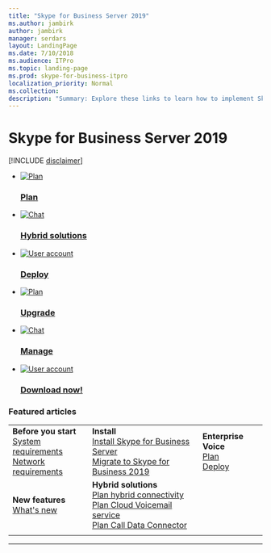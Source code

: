```yaml
---
title: "Skype for Business Server 2019"
ms.author: jambirk
author: jambirk
manager: serdars
layout: LandingPage
ms.date: 7/10/2018
ms.audience: ITPro
ms.topic: landing-page
ms.prod: skype-for-business-itpro
localization_priority: Normal
ms.collection: 
description: "Summary: Explore these links to learn how to implement Skype for Business Server 2019."
---
```


# Skype for Business Server 2019

[!INCLUDE [disclaimer](disclaimer.md)]
<ul class="panelContent cardsFTitle">
    <li>
        <a href="../SfbServer/plan-your-deployment/topology-basics/topology-basics.md?toc=/SkypeForBusiness/toc.json&bc=/SkypeForBusiness/breadcrumb/toc.json">
        <div class="cardSize">
            <div class="cardPadding">
                <div class="card">
                    <div class="cardImageOuter">
                        <div class="cardImage">
                            <img src="https://docs.microsoft.com/en-us/office/media/icons/tasks-blue.svg" alt="Plan" />
                        </div>
                    </div>
                    <div class="cardText">
                        <h3>Plan</h3>
                    </div>
                </div>
            </div>
        </div>
        </a>
    </li>
    <li>
        <a href="hybrid/hybrid-solutions.md">
        <div class="cardSize">
            <div class="cardPadding">
                <div class="card">
                    <div class="cardImageOuter">
                        <div class="cardImage">
                            <img src="https://docs.microsoft.com/en-us/office/media/icons/hybrid-blue.svg" alt="Chat" />
                        </div>
                    </div>
                    <div class="cardText">
                        <h3>Hybrid solutions</h3>
                    </div>
                </div>
            </div>
        </div>
        </a>
    </li>
    <li>
        <a href="../SfbServer/deploy/install/install.md?toc=/SkypeForBusiness/toc.json&bc=/SkypeForBusiness/breadcrumb/toc.json">
        <div class="cardSize">
            <div class="cardPadding">
                <div class="card">
                    <div class="cardImageOuter">
                        <div class="cardImage">
                            <img src="https://docs.microsoft.com/en-us/office/media/icons/deploy-blue.svg" alt="User account" />
                        </div>
                    </div>
                    <div class="cardText">
                        <h3>Deploy</h3>
                    </div>
                </div>
            </div>
        </div>
        </a>
    </li>
</ul>
<ul class="panelContent cardsFTitle">
    <li>
        <a href="migration/migration-to-skype-for-business-server-2019.md">
        <div class="cardSize">
            <div class="cardPadding">
                <div class="card">
                    <div class="cardImageOuter">
                        <div class="cardImage">
                            <img src="https://docs.microsoft.com/en-us/office/media/icons/upload-blue.svg" alt="Plan" />
                        </div>
                    </div>
                    <div class="cardText">
                        <h3>Upgrade</h3>
                    </div>
                </div>
            </div>
        </div>
        </a>
    </li>
    <li>
        <a href="../SfbServer/manage/topology/topology.md">
        <div class="cardSize">
            <div class="cardPadding">
                <div class="card">
                    <div class="cardImageOuter">
                        <div class="cardImage">
                            <img src="https://docs.microsoft.com/en-us/office/media/icons/list-123-blue.svg" alt="Chat" />
                        </div>
                    </div>
                    <div class="cardText">
                        <h3>Manage</h3>
                    </div>
                </div>
            </div>
        </div>
        </a>
    </li>
    <li>
        <a href="https://go.microsoft.com/fwlink/?linkid=2005336">
        <div class="cardSize">
            <div class="cardPadding">
                <div class="card">
                    <div class="cardImageOuter">
                        <div class="cardImage">
                            <img src="https://docs.microsoft.com/en-us/office/media/icons/download-blue.svg" alt="User account" />
                        </div>
                    </div>
                    <div class="cardText">
                        <h3>Download now!</h3>
                    </div>
                </div>
            </div>
        </div>
        </a>
    </li>
</ul>




<!-- 

<h2>Featured Articles</h2>
<ul class="panelContent cardsW">
    <li>
        <div class="cardSize">
            <div class="cardPadding">
                <div class="card">
                    <div class="cardText">
                        <h3>Before you start</h3>
                        <p> [System requirements](plan/system-requirements.md) <br>[Network requirements](../SfbServer/plan-your-deployment/network-requirements/network-requirements.md)</p>
                    </div>
                </div>
            </div>
        </div>
    </li>
    <li>
        <div class="cardSize">
            <div class="cardPadding">
                <div class="card">
                    <div class="cardText">
                        <h3>Install and Manage</h3>
                        <p> [Install Skype for Business Server](../SfbServer/deploy/install/install.md)<br>[Manage Skype for Business Server](../SfbServer/manage/manage.md) <br> [Migrate to Skype for Business 2019](migration/migration-to-skype-for-business-server-2019.md)</p>
                    </div>
                </div>
            </div>
        </div>
    </li>
    <li>
        <div class="cardSize">
            <div class="cardPadding">
                <div class="card">
                    <div class="cardText">
                        <h3>Enterprise Voice</h3>
                        <p>[Plan](../SfbServer/plan-your-deployment/enterprise-voice-solution/enterprise-voice.md)<br>[Deploy](../SfbServer/deploy/deploy-enterprise-voice/deploy-enterprise-voice.md)</p>
                    </div>
                </div>
            </div>
        </div>
    </li>
    <li>
        <div class="cardSize">
            <div class="cardPadding">
                <div class="card">
                    <div class="cardText">
                        <h3>New features</h3>
                        <p> [What's new](whats-new.md)  </p>
                    </div>
                </div>
            </div>
        </div>
    </li>
    <li>
        <div class="cardSize">
            <div class="cardPadding">
                <div class="card">
                    <div class="cardText">
                        <h3>Hybrid solutions</h3>
                        <p>[Plan hybrid connectivity](hybrid/plan-hybrid-connectivity.md)<br> [Plan Cloud Voicemail service](hybrid/plan-cloud-voicemail.md)<br>[Plan Call Data Connector](hybrid/plan-call-data-connector.md)</p>
                    </div>
                </div>
            </div>
        </div>
    </li>
</ul>
-->

### Featured articles
| | | |
|:--- |:--- |:--- |
|**Before you start** <br>[System requirements](plan/system-requirements.md) <br>[Network requirements](../SfbServer/plan-your-deployment/network-requirements/network-requirements.md) |**Install** <br>[Install Skype for Business Server](../SfbServer/deploy/install/install.md) <br> [Migrate to Skype for Business 2019](migration/migration-to-skype-for-business-server-2019.md)|**Enterprise Voice**<br>[Plan](../SfbServer/plan-your-deployment/enterprise-voice-solution/enterprise-voice.md)<br>[Deploy](../SfbServer/deploy/deploy-enterprise-voice/deploy-enterprise-voice.md)|
|**New features**<br>[What's new](whats-new.md)  |**Hybrid solutions**<br>[Plan hybrid connectivity](hybrid/plan-hybrid-connectivity.md)<br> [Plan Cloud Voicemail service](hybrid/plan-cloud-voicemail.md)<br>[Plan Call Data Connector](hybrid/plan-call-data-connector.md)  |  |
| | | |
* * *   